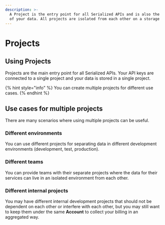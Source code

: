 ```yaml
---
description: >-
  A Project is the entry point for all Serialized APIs and is also the container
  of your data. All projects are isolated from each other on a storage level.
---
```


# Projects

## Using Projects

Projects are the main entry point for all Serialized APIs. Your API keys are connected to a single project and your data is stored in a single project.

{% hint style="info" %}
You can create multiple projects for different use cases.
{% endhint %}

## Use cases for multiple projects

There are many scenarios where using multiple projects can be useful.

### Different environments

You can use different projects for separating data in different development environments \(development, test, production\).

### Different teams

You can provide teams with their separate projects where the data for their services can live in an isolated environment from each other.

### Different internal projects

You may have different internal development projects that should not be dependent on each other or interfere with each other, but you may still want to keep them under the same **Account** to collect your billing in an aggregated way.

